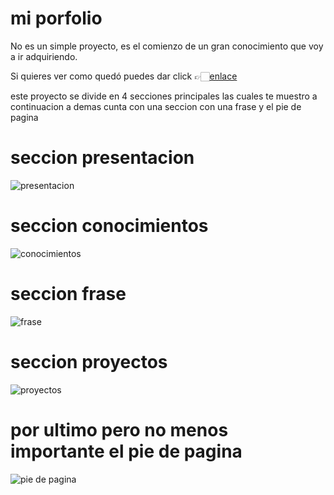 # mi porfolio

No es un simple proyecto, es el comienzo de un gran conocimiento que voy a ir adquiriendo. 

Si quieres ver como quedó puedes dar click 👉🏻[enlace](https://maribelcongo.github.io/mi-porfolio/)

este proyecto se divide en 4 secciones principales las cuales te muestro a continuacion
a demas cunta con una seccion con una frase y el pie de pagina 

# seccion presentacion


![presentacion](https://github.com/maribelcongo/mi-porfolio/assets/123903736/8794ea41-5607-400f-b9a9-7be738490e7f)

# seccion conocimientos
![conocimientos](https://github.com/maribelcongo/mi-porfolio/assets/123903736/9fb1092c-42d6-4b35-a7f7-3563f5298596)

# seccion frase
![frase](https://github.com/maribelcongo/mi-porfolio/assets/123903736/5ce7264a-f940-4de6-b768-157fe8204d09)

# seccion proyectos
![proyectos](https://github.com/maribelcongo/mi-porfolio/assets/123903736/5d47c465-e568-45b1-b422-433334ce1df7)

# por ultimo pero no menos importante el pie de pagina
![pie de pagina](https://github.com/maribelcongo/mi-porfolio/assets/123903736/b712d21c-cfb5-4a99-9fad-38fa72dda09f)
